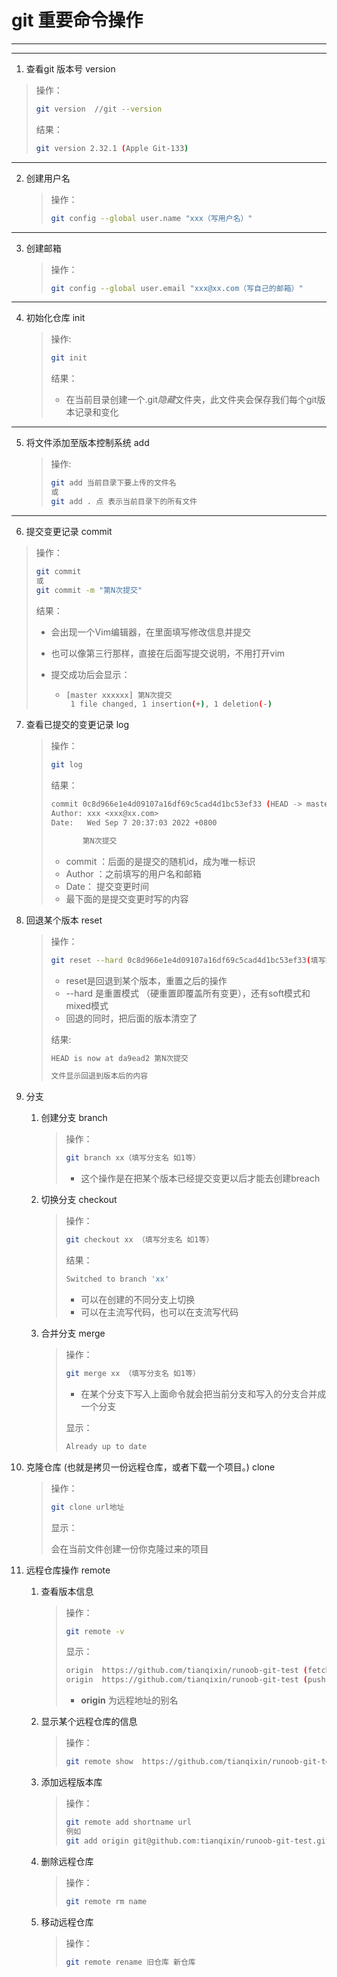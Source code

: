 # git 重要命令操作



---

---



1. 查看git 版本号 version

> 操作：
>
> ```sh
> git version  //git --version
> ```
>
> 结果：
>
> ```sh
> git version 2.32.1 (Apple Git-133)
> ```

---



2. 创建用户名

   > 操作：
   >
   > ```sh
   > git config --global user.name "xxx（写用户名）"  
   > ```

---



3. 创建邮箱 

   > 操作：
   >
   > ```sh
   > git config --global user.email "xxx@xx.com（写自己的邮箱）" 
   > ```

---



4. 初始化仓库 init

   > 操作:
   >
   > ```sh
   > git init
   > ```
   >
   > 结果：
   >
   > - 在当前目录创建一个.git*隐藏*文件夹，此文件夹会保存我们每个git版本记录和变化

---



5. 将文件添加至版本控制系统 add

   > 操作:
   >
   > ```sh
   > git add 当前目录下要上传的文件名
   > 或
   > git add . 点 表示当前目录下的所有文件
   > ```

---



6. 提交变更记录 commit

> 操作：
>
> ```sh
> git commit 
> 或
> git commit -m "第N次提交"
> ```
>
> 结果：
>
> - 会出现一个Vim编辑器，在里面填写修改信息并提交
>
> - 也可以像第三行那样，直接在后面写提交说明，不用打开vim
>
> - 提交成功后会显示：
>
>   - ```sh
>     [master xxxxxx] 第N次提交
>      1 file changed, 1 insertion(+), 1 deletion(-)
>     ```

7. 查看已提交的变更记录 log

   > 操作：
   >
   > ```sh
   > git log
   > ```
   >
   > 结果：
   >
   > ```sh
   > commit 0c8d966e1e4d09107a16df69c5cad4d1bc53ef33 (HEAD -> master)
   > Author: xxx <xxx@xx.com>
   > Date:   Wed Sep 7 20:37:03 2022 +0800
   > 
   > 		第N次提交
   > ```
   >
   > - commit ：后面的是提交的随机id，成为唯一标识
   > - Author ：之前填写的用户名和邮箱
   > - Date： 提交变更时间
   > - 最下面的是提交变更时写的内容

8. 回退某个版本 reset

   > 操作：
   >
   > ```sh
   > git reset --hard 0c8d966e1e4d09107a16df69c5cad4d1bc53ef33(填写想回退到某个版本的commit id号)
   > ```
   >
   > - reset是回退到某个版本，重置之后的操作
   > - --hard 是重置模式 （硬重置即覆盖所有变更），还有soft模式和mixed模式
   > - 回退的同时，把后面的版本清空了
   >
   > 结果:
   >
   > ```sh
   > HEAD is now at da9ead2 第N次提交
   > 
   > 文件显示回退到版本后的内容
   > ```
   >

9. 分支

   1. 创建分支 branch

      > 操作：
      >
      > ```sh
      > git branch xx（填写分支名 如1等）
      > ```
      >
      > - 这个操作是在把某个版本已经提交变更以后才能去创建breach

   2. 切换分支 checkout

      > 操作：
      >
      > ```sh
      > git checkout xx （填写分支名 如1等）
      > ```
      >
      > 结果：
      >
      > ```sh
      > Switched to branch 'xx'
      > ```
      >
      > - 可以在创建的不同分支上切换
      > - 可以在主流写代码，也可以在支流写代码

   3. 合并分支 merge

      > 操作：
      >
      > ```sh
      > git merge xx （填写分支名 如1等）
      > ```
      >
      > - 在某个分支下写入上面命令就会把当前分支和写入的分支合并成一个分支
      >
      > 显示：
      >
      > ```sh
      > Already up to date
      > ```
      >
      > 

10. 克隆仓库 (也就是拷贝一份远程仓库，或者下载一个项目。) clone

    > 操作：
    >
    > ```sh
    > git clone url地址
    > ```
    >
    > 显示：
    >
    > 会在当前文件创建一份你克隆过来的项目

11. 远程仓库操作 remote

    1. 查看版本信息

       > 操作：
       >
       > ```sh
       > git remote -v
       > ```
       >
       > 显示：
       >
       > ```sh
       > origin  https://github.com/tianqixin/runoob-git-test (fetch)
       > origin  https://github.com/tianqixin/runoob-git-test (push)
       > ```
       >
       > - **origin** 为远程地址的别名

    2. 显示某个远程仓库的信息

       > 操作：
       >
       > ```sh
       > git remote show  https://github.com/tianqixin/runoob-git-test
       > ```

    3. 添加远程版本库

       > 操作：
       >
       > ```sh
       > git remote add shortname url
       > 例如
       > git add origin git@github.com:tianqixin/runoob-git-test.git
       > ```

    4. 删除远程仓库

       > 操作：
       >
       > ```sh
       > git remote rm name
       > ```

    5. 移动远程仓库

       > 操作：
       >
       > ```sh
       > git remote rename 旧仓库 新仓库
       > ```
       >
       > 